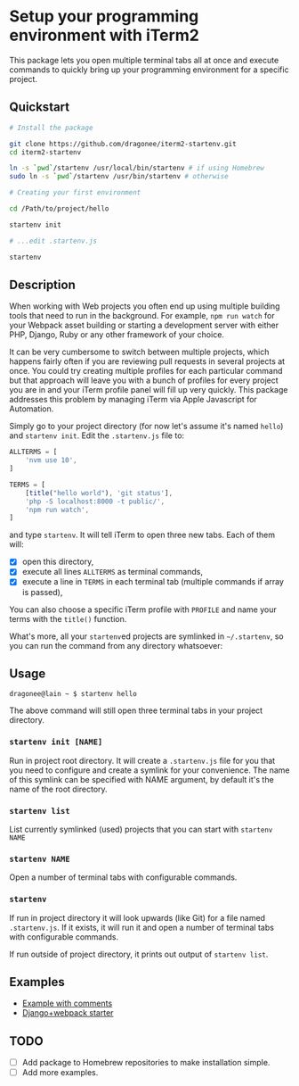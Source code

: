 # Setup your programming environment with iTerm2

This package lets you open multiple terminal tabs all at once and
execute commands to quickly bring up your programming environment for a
specific project.

## Quickstart

```bash
# Install the package

git clone https://github.com/dragonee/iterm2-startenv.git
cd iterm2-startenv

ln -s `pwd`/startenv /usr/local/bin/startenv # if using Homebrew
sudo ln -s `pwd`/startenv /usr/bin/startenv # otherwise

# Creating your first environment

cd /Path/to/project/hello

startenv init

# ...edit .startenv.js

startenv
```

## Description

When working with Web projects you often end up using multiple building
tools that need to run in the background. For example, `npm run watch`
for your Webpack asset building or starting a development server with
either PHP, Django, Ruby or any other framework of your choice.

It can be very cumbersome to switch between multiple projects, which
happens fairly often if you are reviewing pull requests in several
projects at once. You could try creating multiple profiles 
for each particular command but that approach will leave you with a
bunch of profiles for every project you are in and your iTerm profile
panel will fill up very quickly. This package addresses this problem
by managing iTerm via Apple Javascript for Automation.

Simply go to your project directory (for now let's assume it's named `hello`) 
and `startenv init`. Edit the `.startenv.js` file to:

```javascript
ALLTERMS = [
    'nvm use 10',
]

TERMS = [
    [title("hello world"), 'git status'],
    'php -S localhost:8000 -t public/',
    'npm run watch',
]
```

and type `startenv`. It will tell iTerm to open three new tabs. Each of
them will:

- [x] open this directory, 
- [x] execute all lines `ALLTERMS` as terminal commands,
- [x] execute a line in `TERMS` in each terminal tab (multiple commands if array is passed),

You can also choose a specific iTerm profile with `PROFILE` and name
your terms with the `title()` function.

What's more, all your `startenv`ed projects are symlinked in
`~/.startenv`, so you can run the command from any directory whatsoever:

## Usage

```
dragonee@lain ~ $ startenv hello
```

The above command will still open three terminal tabs in your project
directory.

### `startenv init [NAME]`

Run in project root directory. It will create a `.startenv.js` file for
you that you need to configure and create a symlink for your
convenience. The name of this symlink can be specified with NAME
argument, by default it's the name of the root directory.

### `startenv list`

List currently symlinked (used) projects that you can start with
`startenv NAME`

### `startenv NAME`

Open a number of terminal tabs with configurable commands. 

### `startenv`

If run in project directory it will look upwards (like Git) for a file
named `.startenv.js`. If it exists, it will run it and open a number of
terminal tabs with configurable commands.

If run outside of project directory, it prints out output of `startenv list`.

## Examples

- [Example with comments](examples/fullexample.js)
- [Django+webpack starter](examples/django+webpack.js)

## TODO

- [ ] Add package to Homebrew repositories to make installation simple.
- [ ] Add more examples.

<!-- vim: set tw=72: -->
